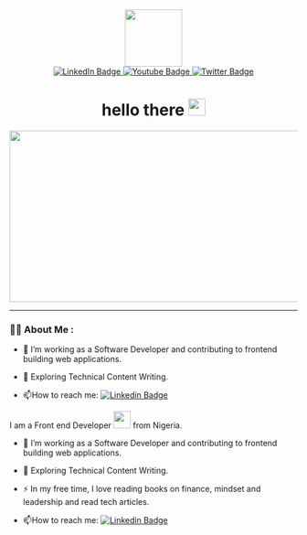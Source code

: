 <div id="header" align="center">
  <img src="https://media.giphy.com/media/M9gbBd9nbDrOTu1Mqx/giphy.gif" width="100"/>
</div>


<div id="badges" align="center">
  <a href="www.linkedin.com/in/meshach-ekene">
    <img src="https://img.shields.io/badge/LinkedIn-blue?style=for-the-badge&logo=linkedin&logoColor=white" alt="LinkedIn Badge"/>
  </a>
  <a href="your-youtube-URL">
    <img src="https://img.shields.io/badge/YouTube-red?style=for-the-badge&logo=youtube&logoColor=white" alt="Youtube Badge"/>
  </a>
  <a href="www.twitter.com/ArinzeMeshach">
    <img src="https://img.shields.io/badge/Twitter-blue?style=for-the-badge&logo=twitter&logoColor=white" alt="Twitter Badge"/>
  </a>
</div>

<h1 align="center">
  hello there 
  <img src="https://media.giphy.com/media/hvRJCLFzcasrR4ia7z/giphy.gif" width="30px"/>
</h1>

<div align="center">
  <img src="https://media.giphy.com/media/dWesBcTLavkZuG35MI/giphy.gif" width="600" height="300"/>
</div>

---

### :man_technologist: About Me :

- :telescope: I’m working as a Software Developer and contributing to frontend building web applications.

- :seedling: Exploring Technical Content Writing.


- :mailbox:How to reach me: [![Linkedin Badge](https://img.shields.io/badge/-meshach-ekene?style=flat&logo=Linkedin&logoColor=white)](meshach-ekene)

I am a Front end Developer <img src="https://media.giphy.com/media/WUlplcMpOCEmTGBtBW/giphy.gif" width="30"> from Nigeria.

- :telescope: I’m working as a Software Developer and contributing to frontend building web applications.

- :seedling: Exploring Technical Content Writing.

- :zap: In my free time, I love reading books on finance, mindset and leadership and read tech articles.

- :mailbox:How to reach me: [![Linkedin Badge](https://img.shields.io/badge/-meshach-ekene?style=flat&logo=Linkedin&logoColor=white)](meshach-ekene)
